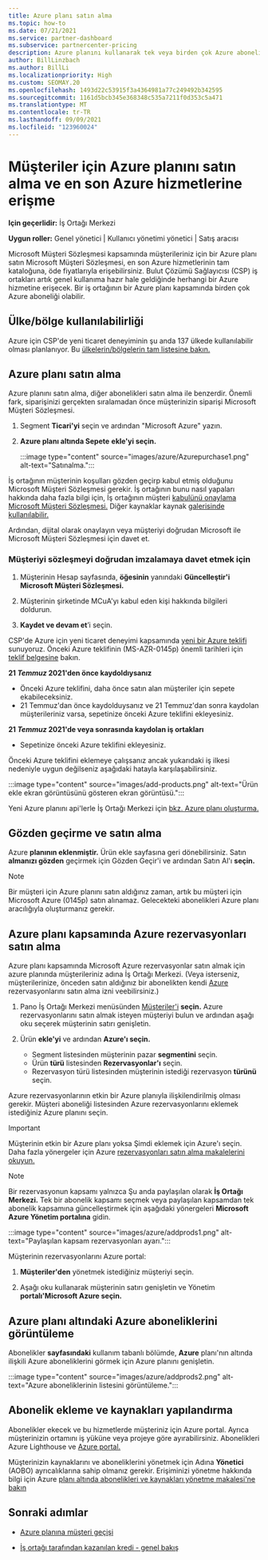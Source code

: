 ```yaml
---
title: Azure planı satın alma
ms.topic: how-to
ms.date: 07/21/2021
ms.service: partner-dashboard
ms.subservice: partnercenter-pricing
description: Azure planını kullanarak tek veya birden çok Azure aboneliği, Azure rezervasyonları satın almayı, kaynakları yapılandırmayı ve abonelikleri görüntülemeyi veya eklemeyi öğrenin.
author: BillLinzbach
ms.author: BillLi
ms.localizationpriority: High
ms.custom: SEOMAY.20
ms.openlocfilehash: 1493d22c53915f3a4364981a77c249492b342595
ms.sourcegitcommit: 1161d5bcb345e368348c535a7211f0d353c5a471
ms.translationtype: MT
ms.contentlocale: tr-TR
ms.lasthandoff: 09/09/2021
ms.locfileid: "123960024"
---
```

# <a name="purchase-the-azure-plan-for-customers-and-access-the-latest-azure-services"></a>Müşteriler için Azure planını satın alma ve en son Azure hizmetlerine erişme

**Için geçerlidir:** İş Ortağı Merkezi 

**Uygun roller:** Genel yönetici | Kullanıcı yönetimi yönetici | Satış aracısı

Microsoft Müşteri Sözleşmesi kapsamında müşterileriniz için bir Azure planı satın Microsoft Müşteri Sözleşmesi, en son Azure hizmetlerinin tam kataloğuna, öde fiyatlarıyla erişebilirsiniz. Bulut Çözümü Sağlayıcısı (CSP) iş ortakları artık genel kullanıma hazır hale geldiğinde herhangi bir Azure hizmetine erişecek. Bir iş ortağının bir Azure planı kapsamında birden çok Azure aboneliği olabilir. 

## <a name="countryregion-availability"></a>Ülke/bölge kullanılabilirliği

Azure için CSP'de yeni ticaret deneyiminin şu anda 137 ülkede kullanılabilir olması planlanıyor. Bu [ülkelerin/bölgelerin tam listesine bakın.](https://query.prod.cms.rt.microsoft.com/cms/api/am/binary/RE3QN0x) 

## <a name="how-to-purchase-azure-plan"></a>Azure planı satın alma

Azure planını satın alma, diğer abonelikleri satın alma ile benzerdir. Önemli fark, siparişinizi gerçekten sıralamadan önce müşterinizin siparişi Microsoft Müşteri Sözleşmesi.

1. Segment **Ticari'yi** seçin ve ardından "Microsoft Azure" yazın.
2. **Azure planı altında Sepete** **ekle'yi seçin.**

   :::image type="content" source="images/azure/Azurepurchase1.png" alt-text="Satınalma.":::

İş ortağının müşterinin koşulları gözden geçirp kabul etmiş olduğunu Microsoft Müşteri Sözleşmesi gerekir. İş ortağının bunu nasıl yapaları hakkında daha fazla bilgi için, İş ortağının müşteri [kabulünü onaylama Microsoft Müşteri Sözleşmesi.](./confirm-customer-agreement.md) Diğer kaynaklar kaynak [galerisinde kullanılabilir.](https://partner.microsoft.com/resources/collection/Microsoft-Customer-Agreement-in-the-CSP-program#/)

Ardından, dijital olarak onaylayın veya müşteriyi doğrudan Microsoft ile Microsoft Müşteri Sözleşmesi için davet et. 

### <a name="to-invite-the-customer-to-sign-the-agreement-directly"></a>Müşteriyi sözleşmeyi doğrudan imzalamaya davet etmek için 

1. Müşterinin Hesap sayfasında, **öğesinin** yanındaki **Güncelleştir'i** **Microsoft Müşteri Sözleşmesi.**

2. Müşterinin şirketinde MCuA'yı kabul eden kişi hakkında bilgileri doldurun.

3. **Kaydet ve devam et**’i seçin.  

CSP'de Azure için yeni ticaret deneyimi kapsamında [yeni bir Azure teklifi](./azure-plan-lp.md) sunuyoruz. Önceki Azure teklifinin (MS-AZR-0145p) önemli tarihleri için [teklif belgesine](https://go.microsoft.com/fwlink/p/?linkid=2164140) bakın.

**21 *Temmuz* 2021'den önce kaydoldıysanız**
- Önceki Azure teklifini, daha önce satın alan müşteriler için sepete ekabileceksiniz.
- 21 Temmuz'dan önce  kaydolduysanız ve 21 Temmuz'dan sonra kaydolan müşterileriniz varsa, sepetinize önceki Azure teklifini ekleyesiniz.

**21 *Temmuz* 2021'de veya sonrasında kaydolan iş ortakları**
- Sepetinize önceki Azure teklifini ekleyesiniz.

Önceki Azure teklifini eklemeye çalışsanız ancak yukarıdaki iş ilkesi nedeniyle uygun değilseniz aşağıdaki hatayla karşılaşabilirsiniz. 

:::image type="content" source="images/add-products.png" alt-text="Ürün ekle ekran görüntüsünü gösteren ekran görüntüsü.":::

Yeni Azure planını api'lerle İş Ortağı Merkezi için [bkz. Azure planı oluşturma.](/partner-center/develop/create-azure-plan#get-the-catalog-item-for-azure-plan)

## <a name="review-and-buy"></a>Gözden geçirme ve satın alma

Azure **planının eklenmiştir.** Ürün ekle sayfasına geri dönebilirsiniz. Satın **almanızı gözden** geçirmek için Gözden Geçir'i ve ardından Satın Al'ı **seçin.** 

> [!NOTE]
> Bir müşteri için Azure planını satın aldığınız zaman, artık bu müşteri için Microsoft Azure (0145p) satın alınamaz. Gelecekteki abonelikleri Azure planı aracılığıyla oluşturmanız gerekir.

## <a name="purchase-azure-reservations-under-the-azure-plan"></a>Azure planı kapsamında Azure rezervasyonları satın alma 
  
Azure planı kapsamında Microsoft Azure rezervasyonlar satın almak için azure planında müşterileriniz adına İş Ortağı Merkezi. (Veya isterseniz, müşterilerinize, önceden satın aldığınız bir abonelikten kendi [Azure](give-customers-permission.md) rezervasyonlarını satın alma izni veebilirsiniz.)

1. Pano İş Ortağı Merkezi menüsünden [Müşteriler'i](https://partner.microsoft.com/dashboard/) **seçin.** Azure rezervasyonlarını satın almak isteyen müşteriyi bulun ve ardından aşağı oku seçerek müşterinin satırı genişletin.

2. Ürün **ekle'yi** ve ardından **Azure'ı seçin.** 

   - Segment listesinden müşterinin pazar **segmentini** seçin.
   - Ürün **türü** listesinden **Rezervasyonlar'ı** seçin.
   - Rezervasyon türü listesinden müşterinin istediği rezervasyon **türünü** seçin.

Azure rezervasyonlarının etkin bir Azure planıyla ilişkilendirilmiş olması gerekir. Müşteri aboneliği listesinden Azure rezervasyonlarını eklemek istediğiniz Azure planını seçin. 

> [!IMPORTANT] 
> Müşterinin etkin bir Azure planı yoksa Şimdi eklemek için Azure'ı seçin. Daha fazla yönergeler için Azure [rezervasyonları satın alma makalelerini okuyun.](azure-reservations-buying.md#purchase-azure-reservations)

> [!NOTE]
> Bir rezervasyonun kapsamı yalnızca Şu anda paylaşılan olarak **İş Ortağı Merkezi.** Tek bir abonelik kapsamı seçmek veya paylaşılan kapsamdan tek abonelik kapsamına güncelleştirmek için aşağıdaki yönergeleri **Microsoft Azure Yönetim portalına** gidin. 

:::image type="content" source="images/azure/addprods1.png" alt-text="Paylaşılan kapsam rezervasyonları ayarı.":::

Müşterinin rezervasyonlarını Azure portal: 

1. **Müşteriler'den** yönetmek istediğiniz müşteriyi seçin. 

2. Aşağı oku kullanarak müşterinin satırı genişletin ve Yönetim **portalı'Microsoft Azure seçin.**  
 
## <a name="view-azure-subscriptions-under-the-azure-plan"></a>Azure planı altındaki Azure aboneliklerini görüntüleme

Abonelikler **sayfasındaki** kullanım tabanlı bölümde, **Azure** planı'nın altında ilişkili Azure aboneliklerini görmek için Azure planını genişletin.

:::image type="content" source="images/azure/addprods2.png" alt-text="Azure aboneliklerinin listesini görüntüleme."::: 

## <a name="add-subscriptions-and-configure-resources"></a>Abonelik ekleme ve kaynakları yapılandırma

Abonelikler ekecek ve bu hizmetlerde müşteriniz için Azure portal. Ayrıca müşterinizin ortamını iş yüküne veya projeye göre ayırabilirsiniz. Abonelikleri Azure Lighthouse ve [Azure portal.](https://azure.microsoft.com/services/azure-lighthouse/) 

Müşterinizin kaynaklarını ve aboneliklerini yönetmek için Adına **Yönetici** (AOBO) ayrıcalıklarına sahip olmanız gerekir. Erişiminizi yönetme hakkında bilgi için Azure [planı altında abonelikleri ve kaynakları yönetme makalesi'ne bakın](azure-plan-manage.md)

## <a name="next-steps"></a>Sonraki adımlar

- [Azure planına müşteri geçişi](azure-plan-transition.md)

- [İş ortağı tarafından kazanılan kredi - genel bakış](partner-earned-credit.md)
